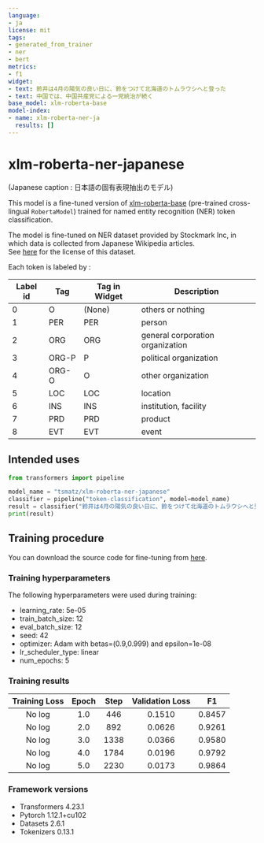 ```yaml
---
language:
- ja
license: mit
tags:
- generated_from_trainer
- ner
- bert
metrics:
- f1
widget:
- text: 鈴井は4月の陽気の良い日に、鈴をつけて北海道のトムラウシへと登った
- text: 中国では、中国共産党による一党統治が続く
base_model: xlm-roberta-base
model-index:
- name: xlm-roberta-ner-ja
  results: []
---
```


<!-- This model card has been generated automatically according to the information the Trainer had access to. You
should probably proofread and complete it, then remove this comment. -->

# xlm-roberta-ner-japanese

(Japanese caption : 日本語の固有表現抽出のモデル)

This model is a fine-tuned version of [xlm-roberta-base](https://huggingface.co/xlm-roberta-base) (pre-trained cross-lingual ```RobertaModel```) trained for named entity recognition (NER) token classification.

The model is fine-tuned on NER dataset provided by Stockmark Inc, in which data is collected from Japanese Wikipedia articles.<br>
See [here](https://github.com/stockmarkteam/ner-wikipedia-dataset) for the license of this dataset.

Each token is labeled by :

| Label id | Tag | Tag in Widget | Description |
|---|---|---|---|
| 0 | O | (None) | others or nothing |
| 1 | PER | PER | person |
| 2 | ORG | ORG | general corporation organization |
| 3 | ORG-P | P | political organization |
| 4 | ORG-O | O | other organization |
| 5 | LOC | LOC | location |
| 6 | INS | INS | institution, facility |
| 7 | PRD | PRD | product |
| 8 | EVT | EVT | event |

## Intended uses

```python
from transformers import pipeline

model_name = "tsmatz/xlm-roberta-ner-japanese"
classifier = pipeline("token-classification", model=model_name)
result = classifier("鈴井は4月の陽気の良い日に、鈴をつけて北海道のトムラウシへと登った")
print(result)
```

## Training procedure

You can download the source code for fine-tuning from [here](https://github.com/tsmatz/huggingface-finetune-japanese/blob/master/01-named-entity.ipynb).

### Training hyperparameters

The following hyperparameters were used during training:
- learning_rate: 5e-05
- train_batch_size: 12
- eval_batch_size: 12
- seed: 42
- optimizer: Adam with betas=(0.9,0.999) and epsilon=1e-08
- lr_scheduler_type: linear
- num_epochs: 5

### Training results

| Training Loss | Epoch | Step | Validation Loss | F1     |
|:-------------:|:-----:|:----:|:---------------:|:------:|
| No log        | 1.0   | 446  | 0.1510          | 0.8457 |
| No log        | 2.0   | 892  | 0.0626          | 0.9261 |
| No log        | 3.0   | 1338 | 0.0366          | 0.9580 |
| No log        | 4.0   | 1784 | 0.0196          | 0.9792 |
| No log        | 5.0   | 2230 | 0.0173          | 0.9864 |


### Framework versions

- Transformers 4.23.1
- Pytorch 1.12.1+cu102
- Datasets 2.6.1
- Tokenizers 0.13.1
